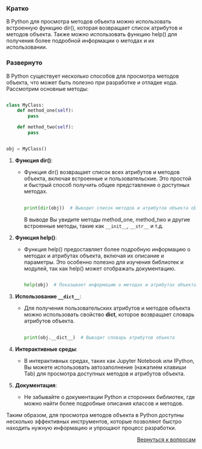 ### Кратко

В Python для просмотра методов объекта можно использовать встроенную функцию dir(), которая возвращает список атрибутов
и методов объекта. Также можно использовать функцию help() для получения более подробной информации о методах и их
использовании.

### Развернуто

В Python существует несколько способов для просмотра методов объекта, что может быть полезно при разработке и отладке
кода. Рассмотрим основные методы:

```Python

class MyClass:
    def method_one(self):
        pass

    def method_two(self):
        pass


obj = MyClass()
```

1. **Функция dir()**:
    
    - Функция dir() возвращает список всех атрибутов и методов объекта, включая встроенные и пользовательские.
      Это простой и быстрый способ получить общее представление о доступных методах.
      
      ```Python
 
      print(dir(obj))  # Выводит список методов и атрибутов объекта obj
      ```
      
      В выводе Вы увидите методы method_one, method_two и другие встроенные методы, такие как `__init__`, `__str__` и
      т.д.

2. **Функция help()**:
    
    - Функция help() предоставляет более подробную информацию о методах и атрибутах объекта, включая их описание и
      параметры. Это особенно полезно для изучения библиотек и модулей, так как help() может отображать документацию.
      
      ```Python
 
      help(obj)  # Показывает информацию о методах и атрибутах объекта obj
      ```

3. **Использование `__dict__`**:
    
    - Для получения пользовательских атрибутов и методов объекта можно использовать свойство __dict__, которое
      возвращает словарь атрибутов объекта.
      
      ```Python
 
      print(obj.__dict__)  # Выводит словарь атрибутов объекта
      ```

4. **Интерактивные среды**:
    
    - В интерактивных средах, таких как Jupyter Notebook или IPython, Вы можете использовать автозаполнение (нажатием
      клавиши Tab) для просмотра доступных методов и атрибутов объекта.

5. **Документация**:
    
    - Не забывайте о документации Python и сторонних библиотек, где можно найти более подробные описания классов и
      методов.

Таким образом, для просмотра методов объекта в Python доступны несколько эффективных инструментов, которые позволяют
быстро находить нужную информацию и упрощают процесс разработки.

<div align="right">

[Вернуться к вопросам](../Вопросы.md)

</div>
